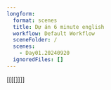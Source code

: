 ```yaml
---
longform:
  format: scenes
  title: Dự án 6 minute english
  workflow: Default Workflow
  sceneFolder: /
  scenes:
    - Day01.20240920
  ignoredFiles: []
---
```

[[[[]]]]